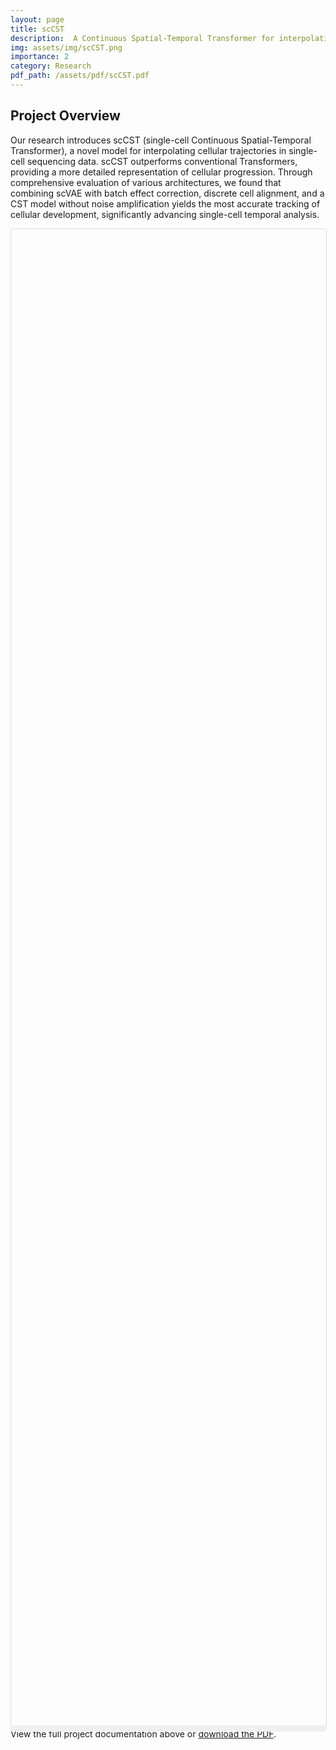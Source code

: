 ```yaml
---
layout: page
title: scCST
description:  A Continuous Spatial-Temporal Transformer for interpolating cellular trajectories between sampled time points in single-cell sequencing data.
img: assets/img/scCST.png
importance: 2
category: Research
pdf_path: /assets/pdf/scCST.pdf
---
```

## Project Overview

Our research introduces scCST (single-cell Continuous Spatial-Temporal Transformer), a novel model for interpolating cellular trajectories in single-cell sequencing data. scCST outperforms conventional Transformers, providing a more detailed representation of cellular progression. Through comprehensive evaluation of various architectures, we found that combining scVAE with batch effect correction, discrete cell alignment, and a CST model without noise amplification yields the most accurate tracking of cellular development, significantly advancing single-cell temporal analysis.

<div class="row mt-3">
    <div class="col-sm mt-3 mt-md-0">
        <div id="pdf-container" style="width: 100%; height: 60vh; position: relative;">
            <iframe id="pdf-viewer" data-src="{{ page.pdf_path | relative_url }}" style="width: 100%; height: 100%; border: 1px solid #ddd; border-radius: 4px;">
            </iframe>
            <div id="pdf-resizer" style="width: 100%; height: 10px; background-color: #f0f0f0; position: absolute; bottom: -5px; cursor: ns-resize;"></div>
        </div>
    </div>
</div>

<div class="caption">
    View the full project documentation above or <a href="{{ page.pdf_path | relative_url }}" target="_blank">download the PDF</a>.
</div>

<!-- ## External Link -->

<!-- For more information, visit the [project webpage]({{ page.webpage_link }}). -->